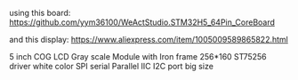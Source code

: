 using this board:
https://github.com/yym36100/WeActStudio.STM32H5_64Pin_CoreBoard

and this display:
https://www.aliexpress.com/item/1005009589865822.html

5 inch COG LCD Gray scale Module with Iron frame 256*160 ST75256 driver white color SPI serial Parallel IIC I2C port big size

